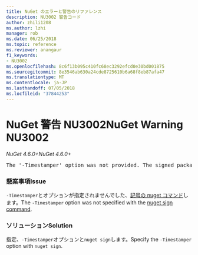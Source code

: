 ```yaml
---
title: NuGet のエラーと警告のリファレンス
description: NU3002 警告コード
author: zhili1208
ms.author: lzhi
manager: rob
ms.date: 06/25/2018
ms.topic: reference
ms.reviewer: anangaur
f1_keywords:
- NU3002
ms.openlocfilehash: 8c6f13b095c410fc68ec3292efcd0e30bd001875
ms.sourcegitcommit: 8e3546ab630a24cde8725610b6a68f8eb87afa47
ms.translationtype: MT
ms.contentlocale: ja-JP
ms.lasthandoff: 07/05/2018
ms.locfileid: "37844253"
---
```

# <a name="nuget-warning-nu3002"></a><span data-ttu-id="a9c4b-103">NuGet 警告 NU3002</span><span class="sxs-lookup"><span data-stu-id="a9c4b-103">NuGet Warning NU3002</span></span>

<span data-ttu-id="a9c4b-104">*NuGet 4.6.0+*</span><span class="sxs-lookup"><span data-stu-id="a9c4b-104">*NuGet 4.6.0+*</span></span>

<pre>The '-Timestamper' option was not provided. The signed package will not be timestamped.</pre>

### <a name="issue"></a><span data-ttu-id="a9c4b-105">懸案事項</span><span class="sxs-lookup"><span data-stu-id="a9c4b-105">Issue</span></span>
<span data-ttu-id="a9c4b-106">`-Timestamper`とオプションが指定されませんでした、[記号の nuget コマンド](../../tools/cli-ref-sign.md)します。</span><span class="sxs-lookup"><span data-stu-id="a9c4b-106">The `-Timestamper` option was not specified with the [nuget sign command](../../tools/cli-ref-sign.md).</span></span>

### <a name="solution"></a><span data-ttu-id="a9c4b-107">ソリューション</span><span class="sxs-lookup"><span data-stu-id="a9c4b-107">Solution</span></span>
<span data-ttu-id="a9c4b-108">指定、`-Timestamper`オプションと`nuget sign`します。</span><span class="sxs-lookup"><span data-stu-id="a9c4b-108">Specify the `-Timestamper` option with `nuget sign`.</span></span>